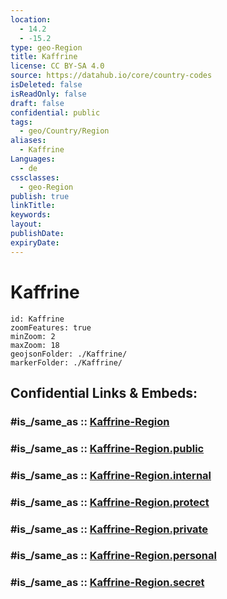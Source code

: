 ```yaml
---
location:
  - 14.2
  - -15.2
type: geo-Region
title: Kaffrine
license: CC BY-SA 4.0
source: https://datahub.io/core/country-codes
isDeleted: false
isReadOnly: false
draft: false
confidential: public
tags:
  - geo/Country/Region
aliases:
  - Kaffrine
Languages:
  - de
cssclasses:
  - geo-Region
publish: true
linkTitle:
keywords:
layout:
publishDate:
expiryDate:
---
```


# Kaffrine

```leaflet
id: Kaffrine
zoomFeatures: true 
minZoom: 2 
maxZoom: 18
geojsonFolder: ./Kaffrine/
markerFolder: ./Kaffrine/
```


## Confidential Links & Embeds: 

### #is_/same_as :: [Kaffrine-Region](/_Standards/Earth/Continent/Africa/Africa~West/Senegal/regions~Senegal/Kaffrine-Region.md) 

### #is_/same_as :: [Kaffrine-Region.public](/_public/Earth/Continent/Africa/Africa~West/Senegal/regions~Senegal/Kaffrine-Region.public.md) 

### #is_/same_as :: [Kaffrine-Region.internal](/_internal/Earth/Continent/Africa/Africa~West/Senegal/regions~Senegal/Kaffrine-Region.internal.md) 

### #is_/same_as :: [Kaffrine-Region.protect](/_protect/Earth/Continent/Africa/Africa~West/Senegal/regions~Senegal/Kaffrine-Region.protect.md) 

### #is_/same_as :: [Kaffrine-Region.private](/_private/Earth/Continent/Africa/Africa~West/Senegal/regions~Senegal/Kaffrine-Region.private.md) 

### #is_/same_as :: [Kaffrine-Region.personal](/_personal/Earth/Continent/Africa/Africa~West/Senegal/regions~Senegal/Kaffrine-Region.personal.md) 

### #is_/same_as :: [Kaffrine-Region.secret](/_secret/Earth/Continent/Africa/Africa~West/Senegal/regions~Senegal/Kaffrine-Region.secret.md)


